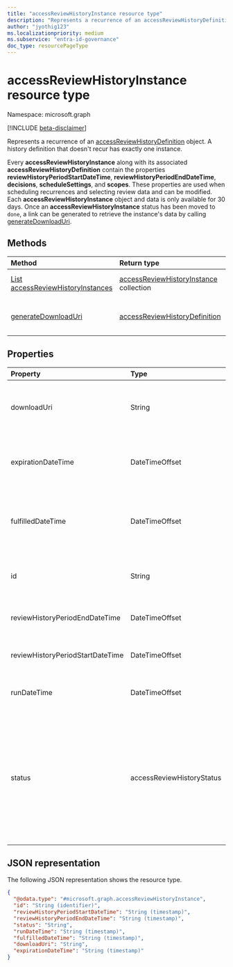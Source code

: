 ```yaml
---
title: "accessReviewHistoryInstance resource type"
description: "Represents a recurrence of an accessReviewHistoryDefinition object."
author: "jyothig123"
ms.localizationpriority: medium
ms.subservice: "entra-id-governance"
doc_type: resourcePageType
---
```


# accessReviewHistoryInstance resource type

Namespace: microsoft.graph

[!INCLUDE [beta-disclaimer](../../includes/beta-disclaimer.md)]

 Represents a recurrence of an [accessReviewHistoryDefinition](accessreviewhistorydefinition.md) object. A history definition that doesn't recur has exactly one instance.

 Every **accessReviewHistoryInstance** along with its associated **accessReviewHistoryDefinition** contain the properties **reviewHistoryPeriodStartDateTime**, **reviewHistoryPeriodEndDateTime**, **decisions**, **scheduleSettings**, and **scopes**. These properties are used when scheduling recurrences and selecting review data and can be modified. Each **accessReviewHistoryInstance** object and data is only available for 30 days. Once an **accessReviewHistoryInstance** status has been moved to `done`, a link can be generated to retrieve the instance's data by calling [generateDownloadUri](../api/accessreviewhistoryinstance-generatedownloaduri.md).

## Methods

| Method  | Return type | Description |
|:---|:---|:---|
|[List accessReviewHistoryInstances](../api/accessreviewhistorydefinition-list-instances.md)|[accessReviewHistoryInstance](accessreviewhistoryinstance.md) collection| Retrieve a list of the [accessReviewHistoryInstance](accessreviewhistoryinstance.md) objects and their properties.|
|[generateDownloadUri](../api/accessreviewhistoryinstance-generatedownloaduri.md)|[accessReviewHistoryDefinition](accessreviewhistorydefinition.md)|Generates a URI that can be used to retrieve the instance's review history data.|

## Properties

|Property|Type|Description|
|:---|:---|:---|
|downloadUri|String|Uri that can be used to retrieve review history data. This URI will be active for 24 hours after being generated. Required.|
|expirationDateTime|DateTimeOffset|Timestamp when this instance and associated data expires and the history is deleted. Required.|
|fulfilledDateTime|DateTimeOffset|Timestamp when all of the available data for this instance was collected. This will be set after this instance's status is set to `done`. Required.|
|id|String|The assigned unique identifier of an access review history instance. Read-only. Required.|
|reviewHistoryPeriodEndDateTime|DateTimeOffset|Timestamp, reviews ending on or before this date are in the fetched history data.|
|reviewHistoryPeriodStartDateTime|DateTimeOffset|Timestamp, reviews starting on or after this date are in the fetched history data.|
|runDateTime|DateTimeOffset|Timestamp when the instance's history data is scheduled to be generated.|
|status|accessReviewHistoryStatus|Represents the status of the review history data collection. The possible values are: `done`, `inProgress`, `error`, `requested`, `unknownFutureValue`. Once the **status** has been marked as `done`, a link can be generated to retrieve the instance's data by calling [generateDownloadUri](../api/accessreviewhistoryinstance-generatedownloaduri.md) method.|

## JSON representation

The following JSON representation shows the resource type.
<!-- {
  "blockType": "resource",
  "keyProperty": "id",
  "@odata.type": "microsoft.graph.accessReviewHistoryInstance",
  "baseType": "microsoft.graph.entity",
  "openType": false
}
-->

``` json
{
  "@odata.type": "#microsoft.graph.accessReviewHistoryInstance",
  "id": "String (identifier)",
  "reviewHistoryPeriodStartDateTime": "String (timestamp)",
  "reviewHistoryPeriodEndDateTime": "String (timestamp)",
  "status": "String",
  "runDateTime": "String (timestamp)",
  "fulfilledDateTime": "String (timestamp)",
  "downloadUri": "String",
  "expirationDateTime": "String (timestamp)"
}
```
